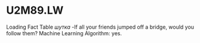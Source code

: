 # U2M89.LW
Loading Fact Table
*шутка*
-If all your friends jumped off a bridge, would you follow them? 
Machine Learning Algorithm: yes.
